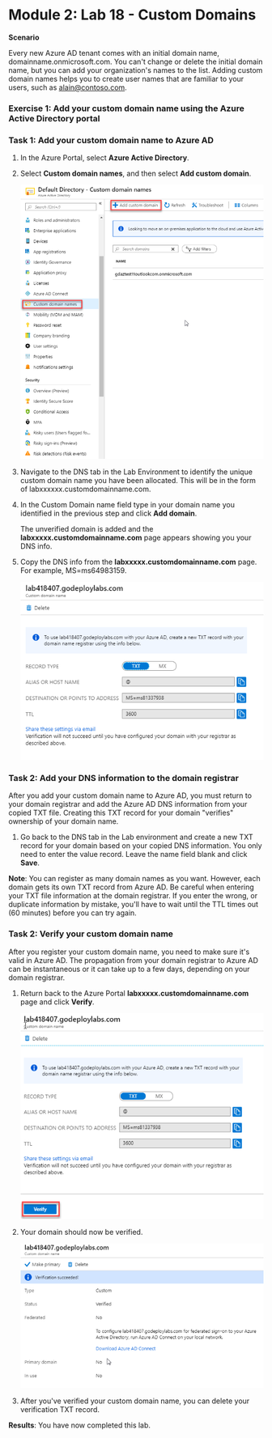 # Module 2: Lab 18 -  Custom Domains


**Scenario**

Every new Azure AD tenant comes with an initial domain name, domainname.onmicrosoft.com. You can't change or delete the initial domain name, but you can add your organization's names to the list. Adding custom domain names helps you to create user names that are familiar to your users, such as alain@contoso.com.


### Exercise 1: Add your custom domain name using the Azure Active Directory portal

### Task 1: Add your custom domain name to Azure AD

1.  In the Azure Portal, select **Azure Active Directory**.

1.  Select **Custom domain names**, and then select **Add custom domain**.

       ![Screenshot](../media/Module-2/6615ed31-bc05-482f-900d-6cf9491ce9c2.png)

2.  Navigate to the DNS tab in the Lab Environment to identify the unique custom domain name you have been allocated.  This will be in the form of labxxxxxx.customdomainname.com.

1.  In the Custom Domain name field type in your domain name you identified in the previous step and click **Add domain**.


    The unverified domain is added and the **labxxxxx.customdomainname.com** page appears showing you your DNS info.

4.  Copy the DNS info from the **labxxxxx.customdomainname.com** page. For example, MS=ms64983159.

       ![Screenshot](../media/Module-2/9119a382-df4f-4688-8d17-3da0fe2b2f78.png)

### Task 2: Add your DNS information to the domain registrar


After you add your custom domain name to Azure AD, you must return to your domain registrar and add the Azure AD DNS information from your copied TXT file. Creating this TXT record for your domain "verifies" ownership of your domain name.


1.  Go back to the DNS tab in the Lab environment and  create a new TXT record for your domain based on your copied DNS information.  You only need to enter the value record.  Leave the name field blank and click **Save**.


**Note**: You can register as many domain names as you want. However, each domain gets its own TXT record from Azure AD. Be careful when entering your TXT file information at the domain registrar. If you enter the wrong, or duplicate information by mistake, you'll have to wait until the TTL times out (60 minutes) before you can try again.


### Task 2: Verify your custom domain name


After you register your custom domain name, you need to make sure it's valid in Azure AD. The propagation from your domain registrar to Azure AD can be instantaneous or it can take up to a few days, depending on your domain registrar.


1.  Return back to the Azure Portal **labxxxxx.customdomainname.com** page and click **Verify**.

     ![Screenshot](../media/Module-2/819d89df-0649-449f-82c4-d9c8598ea7f5.png)

1.  Your domain should now be verified.

     ![Screenshot](../media/Module-2/f1c86bff-7397-4040-9685-88c874e49bf2.png)

1.  After you've verified your custom domain name, you can delete your verification TXT record.


**Results**: You have now completed this lab.

